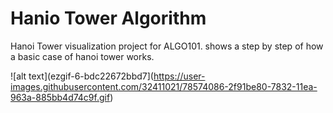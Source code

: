 # Hanio Tower Algorithm
Hanoi Tower visualization project for ALGO101. shows a step by step of how a basic case of hanoi tower works.

![alt text](ezgif-6-bdc22672bbd7](https://user-images.githubusercontent.com/32411021/78574086-2f91be80-7832-11ea-963a-885bb4d74c9f.gif)

